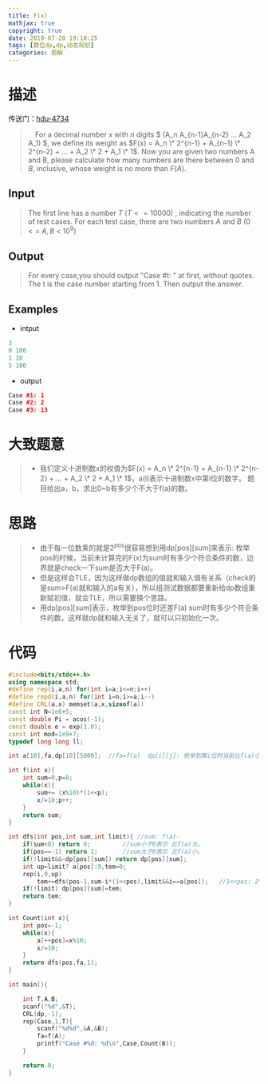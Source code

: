 ```yaml
---
title: F(x)
mathjax: true
copyright: true
date: 2019-07-20 19:10:25
tags: [数位dp,dp,动态规划]
categories: 题解
---
```

# 描述
传送门：[hdu-4734](http://acm.hdu.edu.cn/showproblem.php?pid=4734)

>&emsp;For a decimal number $x$ with $n$ digits $ (A_n A_{n-1}A_{n-2} ... A_2 A_1) $, we define its weight as $F(x) = A_n \* 2^{n-1} + A_{n-1} \* 2^{n-2} + ... + A_2 \* 2 + A_1 \* 1$. Now you are given two numbers A and B, please calculate how many numbers are there between $0$ and $B$, inclusive, whose weight is no more than $F(A)$.

<!--more-->
## Input
> The first line has a number $T\ (T <= 10000)$ , indicating the number of test cases.
For each test case, there are two numbers $A$ and $B\ (0\ <=\ A,B\ <\ 10^9)$

## Output
> For every case,you should output "Case #t: " at first, without quotes. The t is the case number starting from 1. Then output the answer.

## Examples
* intput
```c++
3
0 100
1 10
5 100
```
* output
```c++
Case #1: 1
Case #2: 2
Case #3: 13
```
# 大致题意
>* 我们定义十进制数x的权值为$F(x) = A_n \* 2^{n-1} + A_{n-1} \* 2^{n-2} + ... + A_2 \* 2 + A_1 \* 1$，a(i)表示十进制数x中第i位的数字。 题目给出a，b，求出0~b有多少个不大于f(a)的数。

# 思路
>* 由于每一位数乘的就是$2^{pos}$很容易想到用dp[pos][sum]来表示: 枚举pos的时候，当前未计算完的F(x)为sum时有多少个符合条件的数，边界就是check一下sum是否大于F(a)。
>* 但是这样会TLE，因为这样做dp数组的值就和输入值有关系（check的是sum>F(a)就和输入的a有关），所以组测试数据都要重新给dp数组重新赋初值，就会TLE，所以需要换个思路。
>* 用dp[pos][sum]表示，枚举到pos位时还差F(a) sum时有多少个符合条件的数，这样就dp就和输入无关了，就可以只初始化一次。

# 代码
```c++
#include<bits/stdc++.h>
using namespace std;
#define rep(i,a,n) for(int i=a;i<=n;i++)
#define repd(i,a,n) for(int i=n;i>=a;i--)
#define CRL(a,x) memset(a,x,sizeof(a))
const int N=1e6+5;
const double Pi = acos(-1);
const double e = exp(1.0);
const int mod=1e9+7;
typedef long long ll;

int a[10],fa,dp[10][5000];  //fa=f(a)  dp[i][j]: 枚举到第i位时当前比f(a)小j

int f(int x){
    int sum=0,p=0;
    while(x){
        sum+= (x%10)*(1<<p);
        x/=10;p++;
    }
    return sum;
}

int dfs(int pos,int sum,int limit){ //sum: f(a)-
    if(sum<0) return 0;         //sum小于0表示 比f(a)大。
    if(pos==-1) return 1;       //sum大于0表示 比f(a)小。
    if(!limit&&~dp[pos][sum]) return dp[pos][sum];
    int up=limit? a[pos]:9,tem=0;
    rep(i,0,up)
        tem+=dfs(pos-1,sum-i*(1<<pos),limit&&i==a[pos]);   //1<<pos: 2^pos
    if(!limit) dp[pos][sum]=tem;
    return tem;
}

int Count(int x){
    int pos=-1;
    while(x){
        a[++pos]=x%10;
        x/=10;
    }
    return dfs(pos,fa,1);
}

int main(){

    int T,A,B;
    scanf("%d",&T);
    CRL(dp,-1);
    rep(Case,1,T){
        scanf("%d%d",&A,&B);
        fa=f(A);
        printf("Case #%d: %d\n",Case,Count(B));
    }

    return 0;
}

```
